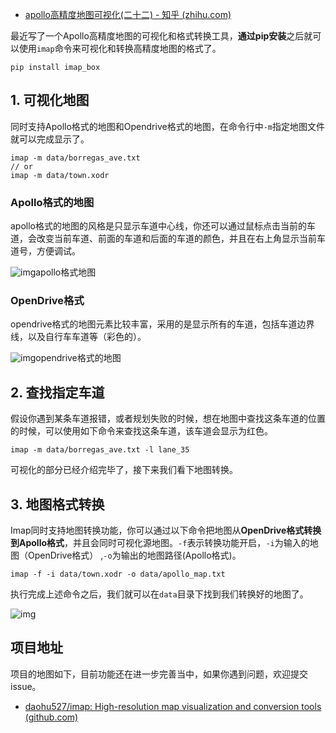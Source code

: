 - [apollo高精度地图可视化(二十二) - 知乎 (zhihu.com)](https://zhuanlan.zhihu.com/p/369780423)

最近写了一个Apollo高精度地图的可视化和格式转换工具，**通过pip安装**之后就可以使用`imap`命令来可视化和转换高精度地图的格式了。

```ps1con
pip install imap_box
```

## 1. 可视化地图

同时支持Apollo格式的地图和Opendrive格式的地图，在命令行中`-m`指定地图文件就可以完成显示了。

```ps1con
imap -m data/borregas_ave.txt
// or
imap -m data/town.xodr
```

### Apollo格式的地图

apollo格式的地图的风格是只显示车道中心线，你还可以通过鼠标点击当前的车道，会改变当前车道、前面的车道和后面的车道的颜色，并且在右上角显示当前车道号，方便调试。

![img](https://pic4.zhimg.com/80/v2-c8e593f2d6adad3d6aae6c8b1d271feb_720w.jpg)apollo格式地图

### OpenDrive格式

opendrive格式的地图元素比较丰富，采用的是显示所有的车道，包括车道边界线，以及自行车车道等（彩色的）。

![img](https://pic4.zhimg.com/80/v2-accc181298d32b93f5dba7f92f5c86b3_720w.jpg)opendrive格式的地图



## 2. 查找指定车道

假设你遇到某条车道报错，或者规划失败的时候，想在地图中查找这条车道的位置的时候，可以使用如下命令来查找这条车道，该车道会显示为红色。

```text
imap -m data/borregas_ave.txt -l lane_35
```



可视化的部分已经介绍完毕了，接下来我们看下地图转换。

## 3. 地图格式转换

Imap同时支持地图转换功能，你可以通过以下命令把地图从**OpenDrive格式转换到Apollo格式**，并且会同时可视化源地图。`-f`表示转换功能开启，`-i`为输入的地图（OpenDrive格式） ,`-o`为输出的地图路径(Apollo格式)。

```python3
imap -f -i data/town.xodr -o data/apollo_map.txt
```

执行完成上述命令之后，我们就可以在`data`目录下找到我们转换好的地图了。

![img](https://pic1.zhimg.com/80/v2-f6ff183da0f3a1ae897b9ce1ea87d670_720w.jpg)

## **项目地址**

项目的地图如下，目前功能还在进一步完善当中，如果你遇到问题，欢迎提交issue。

- [daohu527/imap: High-resolution map visualization and conversion tools (github.com)](https://github.com/daohu527/imap)
